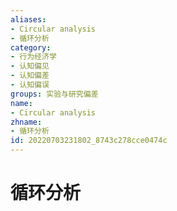 ```yaml
---
aliases:
- Circular analysis
- 循环分析
category:
- 行为经济学
- 认知偏见
- 认知偏差
- 认知偏误
groups: 实验与研究偏差
name:
- Circular analysis
zhname:
- 循环分析
id: 20220703231802_8743c278cce0474c
---
```


# 循环分析


